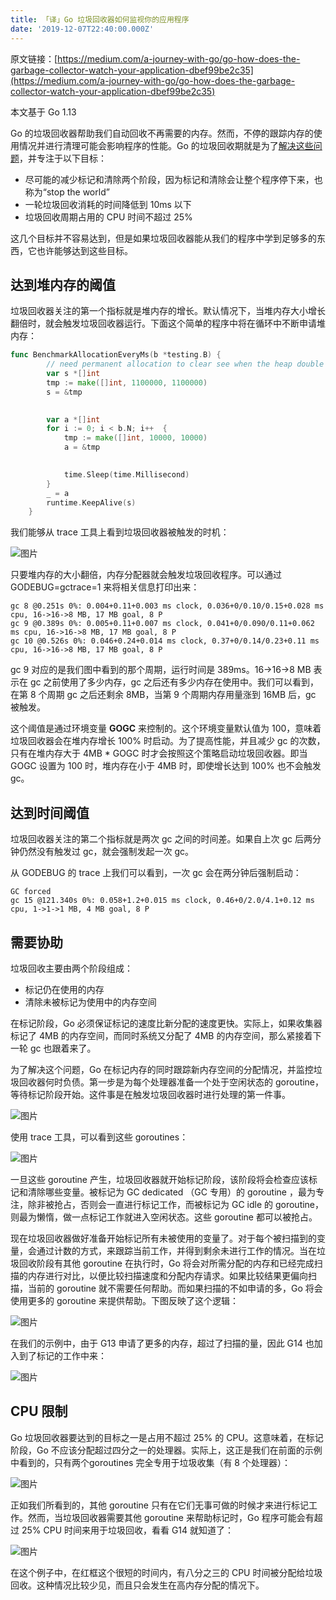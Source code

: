 ```yaml
---
title: 「译」Go 垃圾回收器如何监视你的应用程序
date: '2019-12-07T22:40:00.000Z'
---
```


原文链接：[https://medium.com/a-journey-with-go/go-how-does-the-garbage-collector-watch-your-application-dbef99be2c35](https://medium.com/a-journey-with-go/go-how-does-the-garbage-collector-watch-your-application-dbef99be2c35)

本文基于 Go 1.13

Go 的垃圾回收器帮助我们自动回收不再需要的内存。然而，不停的跟踪内存的使用情况并进行清理可能会影响程序的性能。Go 的垃圾回收期就是为了[解决这些问题](https://blog.golang.org/ismmkeynote)，并专注于以下目标：

* 尽可能的减少标记和清除两个阶段，因为标记和清除会让整个程序停下来，也称为“stop the world”
* 一轮垃圾回收消耗的时间降低到 10ms 以下
* 垃圾回收周期占用的 CPU 时间不超过 25%

这几个目标并不容易达到，但是如果垃圾回收器能从我们的程序中学到足够多的东西，它也许能够达到这些目标。

## 达到堆内存的阈值
垃圾回收器关注的第一个指标就是堆内存的增长。默认情况下，当堆内存大小增长翻倍时，就会触发垃圾回收器运行。下面这个简单的程序中将在循环中不断申请堆内存：

```Go
func BenchmarkAllocationEveryMs(b *testing.B) {
		// need permanent allocation to clear see when the heap double its size
		var s *[]int
		tmp := make([]int, 1100000, 1100000)
		s = &tmp
	

		var a *[]int
		for i := 0; i < b.N; i++  {
			tmp := make([]int, 10000, 10000)
			a = &tmp
	

			time.Sleep(time.Millisecond)
		}
		_ = a
		runtime.KeepAlive(s)
	}
```
我们能够从 trace 工具上看到垃圾回收器被触发的时机：

![图片](./gc01.png)

只要堆内存的大小翻倍，内存分配器就会触发垃圾回收程序。可以通过 GODEBUG=gctrace=1 来将相关信息打印出来：

```
gc 8 @0.251s 0%: 0.004+0.11+0.003 ms clock, 0.036+0/0.10/0.15+0.028 ms cpu, 16->16->8 MB, 17 MB goal, 8 P
gc 9 @0.389s 0%: 0.005+0.11+0.007 ms clock, 0.041+0/0.090/0.11+0.062 ms cpu, 16->16->8 MB, 17 MB goal, 8 P
gc 10 @0.526s 0%: 0.046+0.24+0.014 ms clock, 0.37+0/0.14/0.23+0.11 ms cpu, 16->16->8 MB, 17 MB goal, 8 P
```
gc 9 对应的是我们图中看到的那个周期，运行时间是 389ms。16->16->8 MB 表示在 gc 之前使用了多少内存，gc 之后还有多少内存在使用中。我们可以看到，在第 8 个周期 gc 之后还剩余 8MB，当第 9 个周期内存用量涨到 16MB 后，gc 被触发。

这个阈值是通过环境变量 **GOGC** 来控制的。这个环境变量默认值为 100，意味着垃圾回收器会在堆内存增长 100% 时启动。为了提高性能，并且减少 gc 的次数，只有在堆内存大于 4MB * GOGC 时才会按照这个策略启动垃圾回收器。即当 GOGC 设置为 100 时，堆内存在小于 4MB 时，即使增长达到 100% 也不会触发 gc。

## 达到时间阈值

垃圾回收器关注的第二个指标就是两次 gc 之间的时间差。如果自上次 gc 后两分钟仍然没有触发过 gc，就会强制发起一次 gc。

从 GODEBUG 的 trace 上我们可以看到，一次 gc 会在两分钟后强制启动：

```
GC forced
gc 15 @121.340s 0%: 0.058+1.2+0.015 ms clock, 0.46+0/2.0/4.1+0.12 ms cpu, 1->1->1 MB, 4 MB goal, 8 P
```

## 需要协助

垃圾回收主要由两个阶段组成：

* 标记仍在使用的内存
* 清除未被标记为使用中的内存空间

在标记阶段，Go 必须保证标记的速度比新分配的速度更快。实际上，如果收集器标记了 4MB 的内存空间，而同时系统又分配了 4MB 的内存空间，那么紧接着下一轮 gc 也跟着来了。

为了解决这个问题，Go 在标记内存的同时跟踪新内存空间的分配情况，并监控垃圾回收器何时负债。第一步是为每个处理器准备一个处于空闲状态的 goroutine，等待标记阶段开始。这件事是在触发垃圾回收器时进行处理的第一件事。

![图片](./gc02.png)


使用 trace 工具，可以看到这些 goroutines：

![图片](./gc03.png)

一旦这些 goroutine 产生，垃圾回收器就开始标记阶段，该阶段将会检查应该标记和清除哪些变量。被标记为 GC dedicated （GC 专用）的 goroutine ，最为专注，除非被抢占，否则会一直进行标记工作，而被标记为 GC idle 的 goroutine，则最为懒惰，做一点标记工作就进入空闲状态。这些 goroutine 都可以被抢占。

现在垃圾回收器做好准备开始标记所有未被使用的变量了。对于每个被扫描到的变量，会通过计数的方式，来跟踪当前工作，并得到剩余未进行工作的情况。当在垃圾回收阶段有其他 goroutine 在执行时，Go 将会对所需分配的内存和已经完成扫描的内存进行对比，以便比较扫描速度和分配内存请求。如果比较结果更偏向扫描，当前的 goroutine 就不需要任何帮助。而如果扫描的不如申请的多，Go 将会使用更多的 goroutine 来提供帮助。下图反映了这个逻辑：

![图片](./gc04.png)


在我们的示例中，由于 G13 申请了更多的内存，超过了扫描的量，因此 G14 也加入到了标记的工作中来：

![图片](./gc05.png)

## CPU 限制

Go 垃圾回收器要达到的目标之一是占用不超过 25% 的 CPU。这意味着，在标记阶段，Go 不应该分配超过四分之一的处理器。实际上，这正是我们在前面的示例中看到的，只有两个goroutines 完全专用于垃圾收集（有 8 个处理器）：

![图片](./gc06.png)

正如我们所看到的，其他 goroutine 只有在它们无事可做的时候才来进行标记工作。然而，当垃圾回收器需要其他 goroutine 来帮助标记时，Go 程序可能会有超过 25% CPU 时间来用于垃圾回收，看看 G14 就知道了：

![图片](./gc07.png)

在这个例子中，在红框这个很短的时间内，有八分之三的 CPU 时间被分配给垃圾回收。这种情况比较少见，而且只会发生在高内存分配的情况下。


